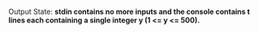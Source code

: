 Output State: **stdin contains no more inputs and the console contains t lines each containing a single integer y (1 <= y <= 500).**